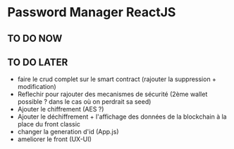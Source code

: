 # Password Manager ReactJS

## TO DO NOW  

  
## TO DO LATER  
- faire le crud complet sur le smart contract (rajouter la suppression + modification)  
- Reflechir pour rajouter des mecanismes de sécurité (2ème wallet possible ? dans le cas où on perdrait sa seed) 
- Ajouter le chiffrement (AES ?)
- Ajouter le déchiffrement + l'affichage des données de la blockchain à la place du front classic
- changer la generation d'id (App.js) 
- ameliorer le front  (UX-UI)  

